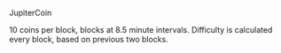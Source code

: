 JupiterCoin

10 coins per block, blocks at 8.5 minute intervals.
Difficulty is calculated every block, based on previous two blocks.
